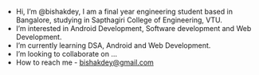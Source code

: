 - Hi, I’m @bishakdey, I am a final year engineering student based in Bangalore, studying in Sapthagiri College of Engineering, VTU.
- I’m interested in Android Development, Software development and Web Development.
- I’m currently learning DSA, Android and Web Development.
- I’m looking to collaborate on ...
- How to reach me - bishakdey@gmail.com

<!---
bishakdey/bishakdey is a ✨ special ✨ repository because its `README.md` (this file) appears on your GitHub profile.
You can click the Preview link to take a look at your changes.
--->
